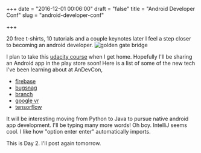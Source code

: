 +++
date = "2016-12-01 00:06:00"
draft = "false"
title = "Android Developer Conf"
slug = "android-developer-conf"

+++

20 free t-shirts, 10 tutorials and a couple keynotes later I feel a step closer to becoming an android developer. 
![golden gate bridge](/img/sf-bridge.jpg)

I plan to take this [udacity course](https://www.udacity.com/course/developing-android-apps--ud853) when I get home. Hopefully I'll be sharing an Android app in the play store soon! Here is a list of some of the new tech I've been learning about at AnDevCon,

 - [firebase](https://firebase.google.com/)
 - [bugsnag](https://bugsnag.com/)
 - [branch](https://branch.io/)
 - [google vr](https://developers.google.com/vr/)
 - [tensorflow](https://www.tensorflow.org/)

It will be interesting moving from Python to Java to pursue native android app development. I'll be typing many more words! Oh boy. IntelliJ seems cool. I like how "option enter enter" automatically imports.

This is Day 2. I'll post again tomorrow.
